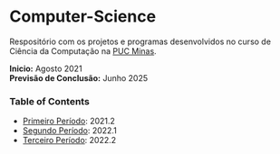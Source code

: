 # Computer-Science

Respositório com os projetos e programas desenvolvidos no curso de Ciência da Computação na [PUC Minas](https://github.com/icei-pucminas).

**Inicio:** Agosto 2021  
**Previsão de Conclusão:** Junho 2025

### Table of Contents
- [Primeiro Período](https://github.com/RickFuriati/Computer-Science/tree/main/Primeiro%20Per%C3%ADodo): 2021.2
- [Segundo Período](https://github.com/RickFuriati/Computer-Science/tree/main/Segundo%20Per%C3%ADodo): 2022.1
- [Terceiro Período](): 2022.2
